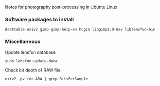 Notes for photography post-processing in Ubuntu Linux.

### Software packages to install

    darktable exiv2 gimp gimp-help-en hugin libgimp2.0-dev liblensfun-bin

### Miscellaneous

Update lensfun database

    sudo lensfun-update-data

Check bit depth of RAW file

    exiv2 -pv foo.ARW | grep BitsPerSample
